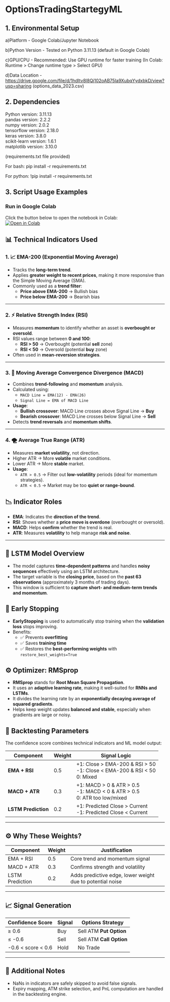 # OptionsTradingStartegyML

## 1. Environmental Setup

a)Platform - Google Colab/Jupyter Notebook

b)Python Version - Tested on Python 3.11.13 (default in Google Colab)

c)GPU/CPU - Recommended: Use GPU runtime for faster training (In Colab: Runtime > Change runtime type > Select GPU)

d)Data Location - https://drive.google.com/file/d/1hdItv8l8Qj102oAB75la9XubqYydxbkD/view?usp=sharing  (options_data_2023.csv)


## 2. Dependencies

Python version: 3.11.13  
pandas version: 2.2.2  
numpy version: 2.0.2  
tensorflow version: 2.18.0  
keras version: 3.8.0  
scikit-learn version: 1.6.1  
matplotlib version: 3.10.0

(requirements.txt file provided)

For bash: pip install -r requirements.txt

For python: !pip install -r requirements.txt


## 3. Script Usage Examples

### Run in Google Colab

Click the button below to open the notebook in Colab:  
[![Open in Colab](https://colab.research.google.com/assets/colab-badge.svg)](https://colab.research.google.com/drive/YOUR_NOTEBOOK_ID)



## 📊 Technical Indicators Used

### 1. 📈 EMA-200 (Exponential Moving Average)
- Tracks the **long-term trend**.
- Applies **greater weight to recent prices**, making it more responsive than the Simple Moving Average (SMA).
- Commonly used as a **trend filter**:
  - **Price above EMA-200** → Bullish bias  
  - **Price below EMA-200** → Bearish bias

---

### 2. ⚡ Relative Strength Index (RSI)
- Measures **momentum** to identify whether an asset is **overbought or oversold**.
- RSI values range between **0 and 100**:
  - **RSI > 50** → Overbought (potential **sell** zone)  
  - **RSI < 50** → Oversold (potential **buy** zone)
- Often used in **mean-reversion strategies**.

---

### 3. 🔄 Moving Average Convergence Divergence (MACD)
- Combines **trend-following** and **momentum** analysis.
- Calculated using:
  - `MACD Line = EMA(12) - EMA(26)`
  - `Signal Line = EMA of MACD Line`
- **Usage**:
  - **Bullish crossover**: MACD Line crosses above Signal Line → **Buy**
  - **Bearish crossover**: MACD Line crosses below Signal Line → **Sell**
- Detects **trend reversals** and **momentum shifts**.

---

### 4. 🌪️ Average True Range (ATR)
- Measures **market volatility**, not direction.
- Higher ATR → More **volatile** market conditions.
- Lower ATR → More **stable** market.
- **Usage**:
  - `ATR > 0.5` → Filter out **low-volatility** periods (ideal for momentum strategies).
  - `ATR < 0.5` → Market may be too **quiet or range-bound**.
 

## 📉 Indicator Roles

- **EMA**: Indicates the **direction of the trend**.
- **RSI**: Shows whether a **price move is overdone** (overbought or oversold).
- **MACD**: Helps **confirm** whether the trend is real.
- **ATR**: Measures **volatility** to help manage **risk and noise**.


---

## 🧠 LSTM Model Overview

- The model captures **time-dependent patterns** and handles **noisy sequences** effectively using an LSTM architecture.
- The target variable is the **closing price**, based on the **past 63 observations** (approximately 3 months of trading days).
- This window is sufficient to **capture short- and medium-term trends and momentum**.


## 🛑 Early Stopping

- **EarlyStopping** is used to automatically stop training when the **validation loss** stops improving.
- Benefits:
  - ✅ Prevents **overfitting**
  - ✅ Saves **training time**
  - ✅ Restores the **best-performing weights** with `restore_best_weights=True`


## ⚙️ Optimizer: RMSprop

- **RMSprop** stands for **Root Mean Square Propagation**.
- It uses an **adaptive learning rate**, making it well-suited for **RNNs and LSTMs**.
- It divides the learning rate by an **exponentially decaying average of squared gradients**.
- Helps keep weight updates **balanced and stable**, especially when gradients are large or noisy.



## 🔢 Backtesting Parameters

The confidence score combines technical indicators and ML model output:

| Component           | Weight | Signal Logic                                                                 |
|---------------------|--------|------------------------------------------------------------------------------|
| **EMA + RSI**       | 0.5    | +1: Close > EMA-200 & RSI > 50  <br> -1: Close < EMA-200 & RSI < 50 <br> 0: Mixed |
| **MACD + ATR**      | 0.3    | +1: MACD > 0 & ATR > 0.5 <br> -1: MACD < 0 & ATR > 0.5 <br> 0: ATR too low/mixed |
| **LSTM Prediction** | 0.2    | +1: Predicted Close > Current <br> -1: Predicted Close < Current              |

---

## ⚙️ Why These Weights?

| Component       | Weight | Justification                              |
|------------------|--------|---------------------------------------------|
| EMA + RSI        | 0.5    | Core trend and momentum signal              |
| MACD + ATR       | 0.3    | Confirms strength and volatility            |
| LSTM Prediction  | 0.2    | Adds predictive edge, lower weight due to potential noise |
---

## 📈 Signal Generation

| Confidence Score   | Signal | Options Strategy         |
|--------------------|--------|--------------------------|
| ≥ 0.6              | Buy    | Sell ATM **Put Option**  |
| ≤ -0.6             | Sell   | Sell ATM **Call Option** |
| -0.6 < score < 0.6 | Hold   | No Trade                 |

---

## 📌 Additional Notes

- NaNs in indicators are safely skipped to avoid false signals.
- Expiry mapping, ATM strike selection, and PnL computation are handled in the backtesting engine.











